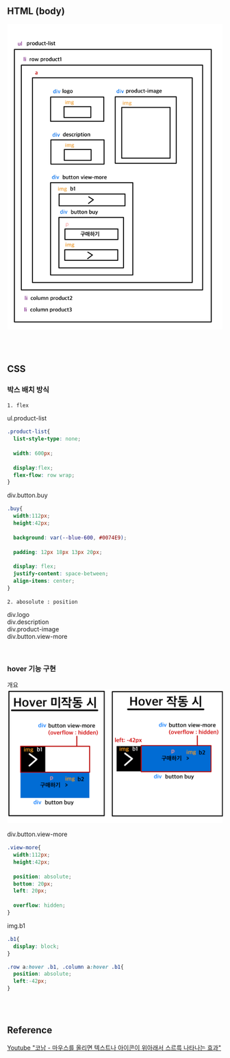 ## HTML (body)
<img src="images/html mark-up structure.png"/>

<br/><br/>

## CSS

### 박스 배치 방식
`1. flex`

ul.product-list
```css
.product-list{
  list-style-type: none;

  width: 600px;

  display:flex;
  flex-flow: row wrap;
}
```

div.button.buy
```css
.buy{
  width:112px;
  height:42px;
  
  background: var(--blue-600, #0074E9);

  padding: 12px 18px 13px 20px;

  display: flex;
  justify-content: space-between;
  align-items: center;
}
```

`2. abosolute : position`

div.logo<br/>
div.description<br/>
div.product-image<br/>
div.button.view-more<br/>

<br/>

### hover 기능 구현
개요
<img src="images/Hover_How it works.png">

div.button.view-more
```css
.view-more{
  width:112px;
  height:42px;

  position: absolute;
  bottom: 20px;
  left: 20px;

  overflow: hidden;
}
```

img.b1
```css
.b1{
  display: block;
}
```
```css
.row a:hover .b1, .column a:hover .b1{
  position: absolute;
  left:-42px;
}
```
<br/><br/>

## Reference
[Youtube "코남 - 마우스를 올리면 텍스트나 아이콘이 위아래서 스르륵 나타나는 효과"](https://www.youtube.com/watch?v=nJtBd_LtcUI)